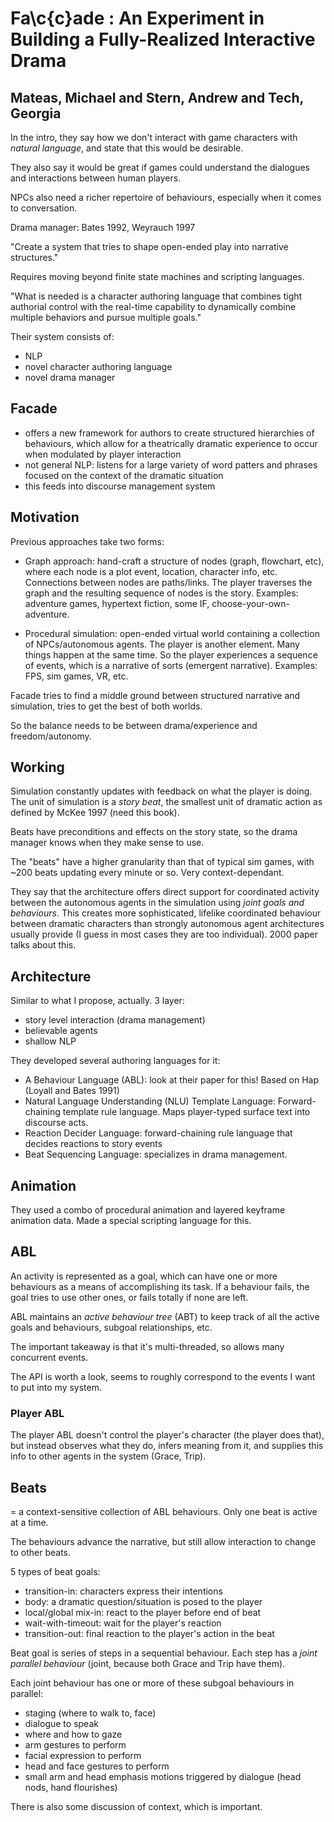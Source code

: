 # Fa\c{c}ade : An Experiment in Building a Fully-Realized Interactive Drama
## Mateas, Michael and Stern, Andrew and Tech, Georgia

In the intro, they say how we don't interact with game characters with _natural language_, and state that this would be desirable.

They also say it would be great if games could understand the dialogues and interactions between human players.

NPCs also need a richer repertoire of behaviours, especially when it comes to conversation.

Drama manager: Bates 1992, Weyrauch 1997

"Create a system that tries to shape open-ended play into narrative structures."

Requires moving beyond finite state machines and scripting languages.

"What is needed is a character authoring language that combines tight authorial control with the real-time capability to dynamically combine multiple behaviors and pursue multiple goals."

Their system consists of:

- NLP
- novel character authoring language
- novel drama manager

## Facade

- offers a new framework for authors to create structured hierarchies of behaviours, which allow for a theatrically dramatic experience to occur when modulated by player interaction
- not general NLP: listens for a large variety of word patters and phrases focused on the context of the dramatic situation
- this feeds into discourse management system

## Motivation

Previous approaches take two forms:

- Graph approach: hand-craft a structure of nodes (graph, flowchart, etc), where each node is a plot event, location, character info, etc. Connections between nodes are paths/links. The player traverses the graph and the resulting sequence of nodes is the story.
Examples: adventure games, hypertext fiction, some IF, choose-your-own-adventure.

- Procedural simulation: open-ended virtual world containing a collection of NPCs/autonomous agents. The player is another element. Many things happen at the same time. So the player experiences a sequence of events, which is a narrative of sorts (emergent narrative).
Examples: FPS, sim games, VR, etc.

Facade tries to find a middle ground between structured narrative and simulation, tries to get the best of both worlds.

So the balance needs to be between drama/experience and freedom/autonomy.

## Working

Simulation constantly updates with feedback on what the player is doing. The unit of simulation is a _story beat_, the smallest unit of dramatic action as defined by McKee 1997 (need this book).

Beats have preconditions and effects on the story state, so the drama manager knows when they make sense to use.

The "beats" have a higher granularity than that of typical sim games, with ~200 beats updating every minute or so. Very context-dependant.

They say that the architecture offers direct support for coordinated activity between the autonomous agents in the simulation using _joint goals and behaviours_. This creates more sophisticated, lifelike coordinated behaviour between dramatic characters than strongly autonomous agent architectures usually provide (I guess in most cases they are too individual). 2000 paper talks about this.

## Architecture

Similar to what I propose, actually. 3 layer:

- story level interaction (drama management)
- believable agents
- shallow NLP

They developed several authoring languages for it:

- A Behaviour Language (ABL): look at their paper for this! Based on Hap (Loyall and Bates 1991)
- Natural Language Understanding (NLU) Template Language: Forward-chaining template rule language. Maps player-typed surface text into discourse acts.
- Reaction Decider Language: forward-chaining rule language that decides reactions to story events
- Beat Sequencing Language: specializes in drama management.

## Animation
They used a combo of procedural animation and layered keyframe animation data. Made a special scripting language for this.

## ABL
An activity is represented as a goal, which can have one or more behaviours as a means of accomplishing its task. If a behaviour fails, the goal tries to use other ones, or fails totally if none are left.

ABL maintains an _active behaviour tree_ (ABT) to keep track of all the active goals and behaviours, subgoal relationships, etc.

The important takeaway is that it's multi-threaded, so allows many concurrent events.

The API is worth a look, seems to roughly correspond to the events I want to put into my system.

### Player ABL
The player ABL doesn't control the player's character (the player does that), but instead observes what they do, infers meaning from it, and supplies this info to other agents in the system (Grace, Trip).

## Beats
= a context-sensitive collection of ABL behaviours. Only one beat is active at a time.

The behaviours advance the narrative, but still allow interaction to change to other beats.

5 types of beat goals:

- transition-in: characters express their intentions
- body: a dramatic question/situation is posed to the player
- local/global mix-in: react to the player before end of beat
- wait-with-timeout: wait for the player's reaction
- transition-out: final reaction to the player's action in the beat

Beat goal is series of steps in a sequential behaviour. Each step has a _joint parallel behaviour_ (joint, because both Grace and Trip have them).

Each joint behaviour has one or more of these subgoal behaviours in parallel:

- staging (where to walk to, face)
-  dialogue to speak
- where and how to gaze
- arm gestures to perform
- facial expression to perform
- head and face gestures to perform
- small arm and head emphasis motions triggered by dialogue (head nods, hand flourishes)

There is also some discussion of context, which is important.


